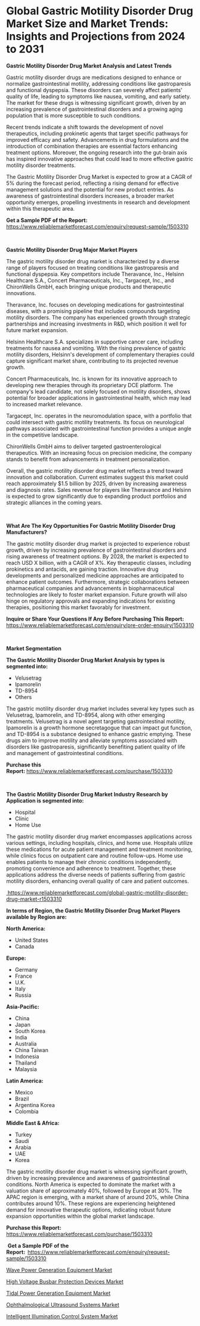 <p><h1>Global Gastric Motility Disorder Drug Market Size and Market Trends: Insights and Projections from 2024 to 2031</h1></p><p><strong>Gastric Motility Disorder Drug Market Analysis and Latest Trends</strong></p>
<p><p>Gastric motility disorder drugs are medications designed to enhance or normalize gastrointestinal motility, addressing conditions like gastroparesis and functional dyspepsia. These disorders can severely affect patients' quality of life, leading to symptoms like nausea, vomiting, and early satiety. The market for these drugs is witnessing significant growth, driven by an increasing prevalence of gastrointestinal disorders and a growing aging population that is more susceptible to such conditions.</p><p>Recent trends indicate a shift towards the development of novel therapeutics, including prokinetic agents that target specific pathways for improved efficacy and safety. Advancements in drug formulations and the introduction of combination therapies are essential factors enhancing treatment options. Moreover, the ongoing research into the gut-brain axis has inspired innovative approaches that could lead to more effective gastric motility disorder treatments.</p><p>The Gastric Motility Disorder Drug Market is expected to grow at a CAGR of 5% during the forecast period, reflecting a rising demand for effective management solutions and the potential for new product entries. As awareness of gastrointestinal disorders increases, a broader market opportunity emerges, propelling investments in research and development within this therapeutic area.</p></p>
<p><strong>Get a Sample PDF of the Report:&nbsp;</strong> <a href="https://www.reliablemarketforecast.com/enquiry/request-sample/1503310?utm_campaign=1833&utm_medium=2&utm_source=Github&utm_content=ia&utm_term=08122024&utm_id=gastric-motility-disorder-drug">https://www.reliablemarketforecast.com/enquiry/request-sample/1503310</a></p>
<p>&nbsp;</p>
<p><strong>Gastric Motility Disorder Drug Major Market Players</strong></p>
<p><p>The gastric motility disorder drug market is characterized by a diverse range of players focused on treating conditions like gastroparesis and functional dyspepsia. Key competitors include Theravance, Inc., Helsinn Healthcare S.A., Concert Pharmaceuticals, Inc., Targacept, Inc., and ChironWells GmbH, each bringing unique products and therapeutic innovations.</p><p>Theravance, Inc. focuses on developing medications for gastrointestinal diseases, with a promising pipeline that includes compounds targeting motility disorders. The company has experienced growth through strategic partnerships and increasing investments in R&D, which position it well for future market expansion.</p><p>Helsinn Healthcare S.A. specializes in supportive cancer care, including treatments for nausea and vomiting. With the rising prevalence of gastric motility disorders, Helsinn's development of complementary therapies could capture significant market share, contributing to its projected revenue growth.</p><p>Concert Pharmaceuticals, Inc. is known for its innovative approach to developing new therapies through its proprietary DCE platform. The company's lead candidate, not solely focused on motility disorders, shows potential for broader applications in gastrointestinal health, which may lead to increased market relevance.</p><p>Targacept, Inc. operates in the neuromodulation space, with a portfolio that could intersect with gastric motility treatments. Its focus on neurological pathways associated with gastrointestinal function provides a unique angle in the competitive landscape.</p><p>ChironWells GmbH aims to deliver targeted gastroenterological therapeutics. With an increasing focus on precision medicine, the company stands to benefit from advancements in treatment personalization.</p><p>Overall, the gastric motility disorder drug market reflects a trend toward innovation and collaboration. Current estimates suggest this market could reach approximately $1.5 billion by 2025, driven by increasing awareness and diagnosis rates. Sales revenue for players like Theravance and Helsinn is expected to grow significantly due to expanding product portfolios and strategic alliances in the coming years.</p></p>
<p>&nbsp;</p>
<p><strong>What Are The Key Opportunities For Gastric Motility Disorder Drug Manufacturers?</strong></p>
<p><p>The gastric motility disorder drug market is projected to experience robust growth, driven by increasing prevalence of gastrointestinal disorders and rising awareness of treatment options. By 2028, the market is expected to reach USD X billion, with a CAGR of X%. Key therapeutic classes, including prokinetics and antacids, are gaining traction. Innovative drug developments and personalized medicine approaches are anticipated to enhance patient outcomes. Furthermore, strategic collaborations between pharmaceutical companies and advancements in biopharmaceutical technologies are likely to foster market expansion. Future growth will also hinge on regulatory approvals and expanding indications for existing therapies, positioning this market favorably for investment.</p></p>
<p><strong>Inquire or Share Your Questions If Any Before Purchasing This Report:</strong> <a href="https://www.reliablemarketforecast.com/enquiry/pre-order-enquiry/1503310?utm_campaign=1833&utm_medium=2&utm_source=Github&utm_content=ia&utm_term=08122024&utm_id=gastric-motility-disorder-drug">https://www.reliablemarketforecast.com/enquiry/pre-order-enquiry/1503310</a></p>
<p>&nbsp;</p>
<p><strong>Market Segmentation</strong></p>
<p><strong>The Gastric Motility Disorder Drug Market Analysis by types is segmented into:</strong></p>
<p><ul><li>Velusetrag</li><li>Ipamorelin</li><li>TD-8954</li><li>Others</li></ul></p>
<p><p>The gastric motility disorder drug market includes several key types such as Velusetrag, Ipamorelin, and TD-8954, along with other emerging treatments. Velusetrag is a novel agent targeting gastrointestinal motility, Ipamorelin is a growth hormone secretagogue that can impact gut function, and TD-8954 is a substance designed to enhance gastric emptying. These drugs aim to improve motility and alleviate symptoms associated with disorders like gastroparesis, significantly benefiting patient quality of life and management of gastrointestinal conditions.</p></p>
<p><strong>Purchase this Report:&nbsp;</strong><a href="https://www.reliablemarketforecast.com/purchase/1503310?utm_campaign=1833&utm_medium=2&utm_source=Github&utm_content=ia&utm_term=08122024&utm_id=gastric-motility-disorder-drug">https://www.reliablemarketforecast.com/purchase/1503310</a></p>
<p>&nbsp;</p>
<p><strong>The Gastric Motility Disorder Drug Market Industry Research by Application is segmented into:</strong></p>
<p><ul><li>Hospital</li><li>Clinic</li><li>Home Use</li></ul></p>
<p><p>The gastric motility disorder drug market encompasses applications across various settings, including hospitals, clinics, and home use. Hospitals utilize these medications for acute patient management and treatment monitoring, while clinics focus on outpatient care and routine follow-ups. Home use enables patients to manage their chronic conditions independently, promoting convenience and adherence to treatment. Together, these applications address the diverse needs of patients suffering from gastric motility disorders, enhancing overall quality of care and patient outcomes.</p></p>
<p><a href="https://www.reliablemarketforecast.com/global-gastric-motility-disorder-drug-market-r1503310?utm_campaign=1833&utm_medium=2&utm_source=Github&utm_content=ia&utm_term=08122024&utm_id=gastric-motility-disorder-drug">&nbsp;https://www.reliablemarketforecast.com/global-gastric-motility-disorder-drug-market-r1503310</a></p>
<p><strong>In terms of Region, the Gastric Motility Disorder Drug Market Players available by Region are:</strong></p>
<p>
    <p> <strong> North America: </strong>
        <ul>
            <li>United States</li>
            <li>Canada</li>
        </ul>
        </p> 
    <p> <strong> Europe: </strong>
        <ul>
            <li>Germany</li>
            <li>France</li>
            <li>U.K.</li>
            <li>Italy</li>
            <li>Russia</li>
        </ul>
        </p> 
    <p> <strong> Asia-Pacific: </strong>
        <ul>
            <li>China</li>
            <li>Japan</li>
            <li>South Korea</li>
            <li>India</li>
            <li>Australia</li>
            <li>China Taiwan</li>
            <li>Indonesia</li>
            <li>Thailand</li>
            <li>Malaysia</li>
        </ul>
        </p> 
    <p> <strong> Latin America: </strong>
        <ul>
            <li>Mexico</li>
            <li>Brazil</li>
            <li>Argentina Korea</li>
            <li>Colombia</li>
        </ul>
        </p> 
    <p> <strong> Middle East & Africa: </strong>
        <ul>
            <li>Turkey</li>
            <li>Saudi</li>
            <li>Arabia</li>
            <li>UAE</li>
            <li>Korea</li>
        </ul>
    </p>
    </p>
<p><p>The gastric motility disorder drug market is witnessing significant growth, driven by increasing prevalence and awareness of gastrointestinal conditions. North America is expected to dominate the market with a valuation share of approximately 40%, followed by Europe at 30%. The APAC region is emerging, with a market share of around 20%, while China contributes around 10%. These regions are experiencing heightened demand for innovative therapeutic options, indicating robust future expansion opportunities within the global market landscape.</p></p>
<p><strong>Purchase this Report: </strong><a href="https://www.reliablemarketforecast.com/purchase/1503310?utm_campaign=1833&utm_medium=2&utm_source=Github&utm_content=ia&utm_term=08122024&utm_id=gastric-motility-disorder-drug">https://www.reliablemarketforecast.com/purchase/1503310</a></p>
<p>&nbsp;<strong>Get a Sample PDF of the Report:&nbsp;&nbsp;</strong><a href="https://www.reliablemarketforecast.com/enquiry/request-sample/1503310?utm_campaign=1833&utm_medium=2&utm_source=Github&utm_content=ia&utm_term=08122024&utm_id=gastric-motility-disorder-drug">https://www.reliablemarketforecast.com/enquiry/request-sample/1503310</a></p>
<p><strong></strong></p>
<p><p><a href="https://www.linkedin.com/pulse/recent-analysis-wave-power-generation-equipment-market-highlights-byxaf?utm_campaign=1833&utm_medium=2&utm_source=Github&utm_content=ia&utm_term=08122024&utm_id=gastric-motility-disorder-drug">Wave Power Generation Equipment Market</a></p><p><a href="https://github.com/FassouRP/Market-Research-Report-List-6/blob/main/high-voltage-busbar-protection-devices-market.md?utm_campaign=1833&utm_medium=2&utm_source=Github&utm_content=ia&utm_term=08122024&utm_id=gastric-motility-disorder-drug">High Voltage Busbar Protection Devices Market</a></p><p><a href="https://www.linkedin.com/pulse/study-onthe-value-market-segmentation-share-analysis-tidal-fi0lf?utm_campaign=1833&utm_medium=2&utm_source=Github&utm_content=ia&utm_term=08122024&utm_id=gastric-motility-disorder-drug">Tidal Power Generation Equipment Market</a></p><p><a href="https://www.linkedin.com/pulse/growing-ophthalmological-ultrasound-systems-market-size-forecast-herkf?utm_campaign=1833&utm_medium=2&utm_source=Github&utm_content=ia&utm_term=08122024&utm_id=gastric-motility-disorder-drug">Ophthalmological Ultrasound Systems Market</a></p><p><a href="https://www.linkedin.com/pulse/essential-overview-intelligent-illumination-control-system-ljekf?utm_campaign=1833&utm_medium=2&utm_source=Github&utm_content=ia&utm_term=08122024&utm_id=gastric-motility-disorder-drug">Intelligent Illumination Control System Market</a></p></p>
